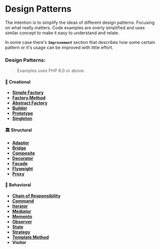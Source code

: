 # Design Patterns
The intention is to simplify the ideas of different design patterns. Focusing on what really matters. Code examples are overly simplified and uses similar concept to make it easy to understand and relate.

In some case there's **`Improvement`** section that describes how some certain pattern or it's usage can be improved with little effort.

### Design Patterns:
>Examples uses PHP 8.0 or above.
#### 🍎 Creational
* [**Simple Factory**](./creational/simple-factory.md)
* [**Factory Method**](./creational/factory-method.md)
* [**Abstract Factory**](./creational/abstract-factory.md)
* [**Builder**](./creational/builder.md)
* [**Prototype**](./creational/prototype.md)
* [**Singleton**](./creational/singleton.md)

#### 🏛️ Structural
* [**Adapter**](./structural/adapter.md)
* [**Bridge**](./structural/bridge.md)
* [**Composite**](./structural/composite.md)
* [**Decorator**](./structural/decorator.md)
* [**Facade**](./structural/facade.md)
* [**Flyweight**](./structural/flyweight.md)
* [**Proxy**](./structural/proxy.md)

#### 🤝 Behavioral
* [**Chain of Responsibility**](./behavioral/chain-of-responsibility.md)
* [**Command**](./behavioral/command.md)
* [**Iterator**](./behavioral/iterator.md)
* [**Mediator**](./behavioral/mediator.md)
* [**Memento**](./behavioral/memento.md)
* [**Observer**](./behavioral/observer.md)
* [**State**](./behavioral/state.md)
* [**Strategy**](./behavioral/strategy.md)
* [**Template Method**](./behavioral/template-method.md)
* **Visitor**
